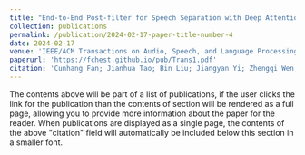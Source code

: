 ```yaml
---
title: "End-to-End Post-filter for Speech Separation with Deep Attention Fusion Features"
collection: publications
permalink: /publication/2024-02-17-paper-title-number-4
date: 2024-02-17
venue: 'IEEE/ACM Transactions on Audio, Speech, and Language Processing'
paperurl: 'https://fchest.github.io/pub/Trans1.pdf'
citation: 'Cunhang Fan; Jianhua Tao; Bin Liu; Jiangyan Yi; Zhengqi Wen; Xuefei Liu, End-to-End Post-filter for Speech Separation with Deep Attention Fusion Features, IEEE/ACM Transactions on Audio, Speech, and Language Processing, 2020, 28:1303-1314.'
---
```


The contents above will be part of a list of publications, if the user clicks the link for the publication than the contents of section will be rendered as a full page, allowing you to provide more information about the paper for the reader. When publications are displayed as a single page, the contents of the above "citation" field will automatically be included below this section in a smaller font.
